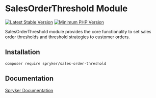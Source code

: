 # SalesOrderThreshold Module
[![Latest Stable Version](https://poser.pugx.org/spryker/sales-order-threshold/v/stable.svg)](https://packagist.org/packages/spryker/sales-order-threshold)
[![Minimum PHP Version](https://img.shields.io/badge/php-%3E%3D%208.2-8892BF.svg)](https://php.net/)

SalesOrderThreshold module provides the core functionality to set sales order thresholds and threshold strategies to customer orders.

## Installation

```
composer require spryker/sales-order-threshold
```

## Documentation

[Spryker Documentation](https://docs.spryker.com)
